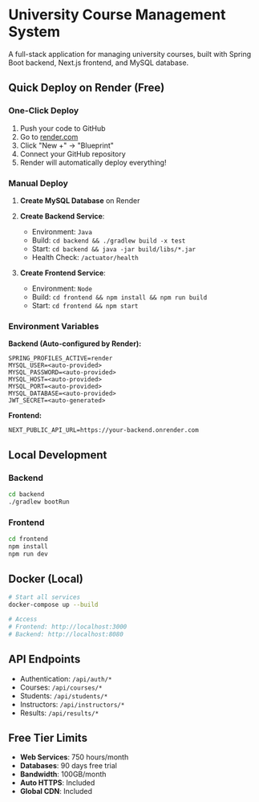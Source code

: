 # University Course Management System

A full-stack application for managing university courses, built with Spring Boot backend, Next.js frontend, and MySQL database.

## Quick Deploy on Render (Free)

### One-Click Deploy
1. Push your code to GitHub
2. Go to [render.com](https://render.com)
3. Click "New +" → "Blueprint"
4. Connect your GitHub repository
5. Render will automatically deploy everything!

### Manual Deploy
1. **Create MySQL Database** on Render
2. **Create Backend Service**:
   - Environment: `Java`
   - Build: `cd backend && ./gradlew build -x test`
   - Start: `cd backend && java -jar build/libs/*.jar`
   - Health Check: `/actuator/health`

3. **Create Frontend Service**:
   - Environment: `Node`
   - Build: `cd frontend && npm install && npm run build`
   - Start: `cd frontend && npm start`

### Environment Variables

**Backend (Auto-configured by Render):**
```
SPRING_PROFILES_ACTIVE=render
MYSQL_USER=<auto-provided>
MYSQL_PASSWORD=<auto-provided>
MYSQL_HOST=<auto-provided>
MYSQL_PORT=<auto-provided>
MYSQL_DATABASE=<auto-provided>
JWT_SECRET=<auto-generated>
```

**Frontend:**
```
NEXT_PUBLIC_API_URL=https://your-backend.onrender.com
```

## Local Development

### Backend
```bash
cd backend
./gradlew bootRun
```

### Frontend
```bash
cd frontend
npm install
npm run dev
```

## Docker (Local)

```bash
# Start all services
docker-compose up --build

# Access
# Frontend: http://localhost:3000
# Backend: http://localhost:8080
```

## API Endpoints

- Authentication: `/api/auth/*`
- Courses: `/api/courses/*`
- Students: `/api/students/*`
- Instructors: `/api/instructors/*`
- Results: `/api/results/*`

## Free Tier Limits

- **Web Services**: 750 hours/month
- **Databases**: 90 days free trial
- **Bandwidth**: 100GB/month
- **Auto HTTPS**: Included
- **Global CDN**: Included 
